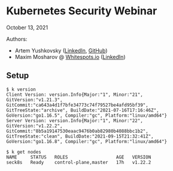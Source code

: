 # Kubernetes Security Webinar

October 13, 2021

Authors:
- Artem Yushkovsky ([LinkedIn](https://www.linkedin.com/in/artem-yushkovsky/), [GitHub](https://github.com/atemate))
- Maxim Mosharov @ [Whitespots.io](https://whitespots.io/) ([LinkedIn](https://www.linkedin.com/in/maxim-mosharov-50904113b/))

## Setup
```
$ k version
Client Version: version.Info{Major:"1", Minor:"21", GitVersion:"v1.21.3", GitCommit:"ca643a4d1f7bfe34773c74f79527be4afd95bf39", GitTreeState:"archive", BuildDate:"2021-07-16T17:16:46Z", GoVersion:"go1.16.5", Compiler:"gc", Platform:"linux/amd64"}
Server Version: version.Info{Major:"1", Minor:"22", GitVersion:"v1.22.2", GitCommit:"8b5a19147530eaac9476b0ab82980b4088bbc1b2", GitTreeState:"clean", BuildDate:"2021-09-15T21:32:41Z", GoVersion:"go1.16.8", Compiler:"gc", Platform:"linux/amd64"}

$ k get nodes
NAME     STATUS   ROLES                  AGE   VERSION
seck8s   Ready    control-plane,master   17h   v1.22.2
```
